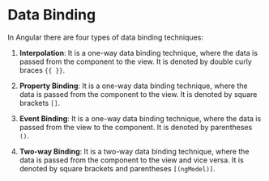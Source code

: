 # Data Binding

In Angular there are four types of data binding techniques:

1. **Interpolation**: It is a one-way data binding technique, where the data is passed from the component to the view. It is denoted by double curly braces `{{ }}`.

2. **Property Binding**: It is a one-way data binding technique, where the data is passed from the component to the view. It is denoted by square brackets `[]`.

3. **Event Binding**: It is a one-way data binding technique, where the data is passed from the view to the component. It is denoted by parentheses `()`.

4. **Two-way Binding**: It is a two-way data binding technique, where the data is passed from the component to the view and vice versa. It is denoted by square brackets and parentheses `[(ngModel)]`.
